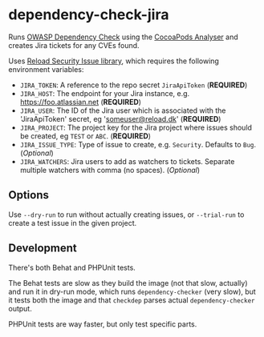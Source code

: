 # dependency-check-jira

Runs [OWASP Dependency
Check](https://www.owasp.org/index.php/OWASP_Dependency_Check) using
the [CocoaPods
Analyser](https://jeremylong.github.io/DependencyCheck/analyzers/cocoapods.html)
and creates Jira tickets for any CVEs found.

Uses [Reload Security Issue
library](https://github.com/reload/jira-security-issue), which
requires the following environment variables:

- `JIRA_TOKEN`: A reference to the repo secret `JiraApiToken` (**REQUIRED**)
- `JIRA_HOST`: The endpoint for your Jira instance, e.g. https://foo.atlassian.net (**REQUIRED**)
- `JIRA_USER`: The ID of the Jira user which is associated with the 'JiraApiToken' secret, eg 'someuser@reload.dk' (**REQUIRED**)
- `JIRA_PROJECT`: The project key for the Jira project where issues should be created, eg `TEST` or `ABC`. (**REQUIRED**)
- `JIRA_ISSUE_TYPE`: Type of issue to create, e.g. `Security`. Defaults to `Bug`. (*Optional*)
- `JIRA_WATCHERS`: Jira users to add as watchers to tickets. Separate
  multiple watchers with comma (no spaces). (*Optional*)

## Options

Use `--dry-run` to run without actually creating issues, or
`--trial-run` to create a test issue in the given project.

## Development

There's both Behat and PHPUnit tests.

The Behat tests are slow as they build the image (not that slow,
actually) and run it in dry-run mode, which runs `dependency-checker`
(very slow), but it tests both the image and that `checkdep` parses
actual `dependency-checker` output.

PHPUnit tests are way faster, but only test specific parts.
